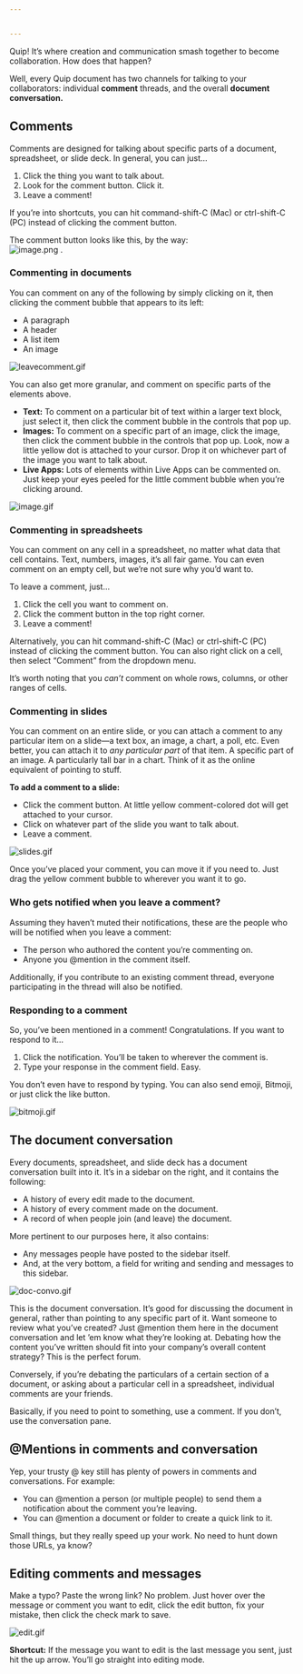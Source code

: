 ```yaml
---


---
```


<p>Quip! It’s where creation and communication smash together to become collaboration. How does that happen?</p>
<p>Well, every Quip document has two channels for talking to your collaborators: individual  <strong>comment</strong>  threads, and the overall  <strong>document conversation.</strong></p>
<h2 id="comments">Comments</h2>
<p>Comments are designed for talking about specific parts of a document, spreadsheet, or slide deck. In general, you can just…</p>
<ol>
<li>Click the thing you want to talk about.</li>
<li>Look for the comment button. Click it.</li>
<li>Leave a comment!</li>
</ol>
<p>If you’re into shortcuts, you can hit command-shift-C (Mac) or ctrl-shift-C (PC) instead of clicking the comment button.</p>
<p>The comment button looks like this, by the way:<br>
<img src="https://www.quipsupport.com/hc/article_attachments/360017545732/blobid0.png" alt="image.png">  .</p>
<h3 id="commenting-in-documents">Commenting in documents</h3>
<p>You can comment on any of the following by simply clicking on it, then clicking the comment bubble that appears to its left:</p>
<ul>
<li>A paragraph</li>
<li>A header</li>
<li>A list item</li>
<li>An image</li>
</ul>
<p><img src="https://www.quipsupport.com/hc/article_attachments/360017545892/leavecomment.gif" alt="leavecomment.gif"></p>
<p>You can also get more granular, and comment on specific parts of the elements above.</p>
<ul>
<li><strong>Text:</strong>  To comment on a particular bit of text within a larger text block, just select it, then click the comment bubble in the controls that pop up.</li>
<li><strong>Images:</strong>  To comment on a specific part of an image, click the image, then click the comment bubble in the controls that pop up. Look, now a little yellow dot is attached to your cursor. Drop it on whichever part of the image you want to talk about.</li>
<li><strong>Live Apps:</strong>  Lots of elements within Live Apps can be commented on. Just keep your eyes peeled for the little comment bubble when you’re clicking around.</li>
</ul>
<p><img src="https://www.quipsupport.com/hc/article_attachments/360017430091/image.gif" alt="image.gif"></p>
<h3 id="commenting-in-spreadsheets">Commenting in spreadsheets</h3>
<p>You can comment on any cell in a spreadsheet, no matter what data that cell contains. Text, numbers, images, it’s all fair game. You can even comment on an empty cell, but we’re not sure why you’d want to.</p>
<p>To leave a comment, just…</p>
<ol>
<li>Click the cell you want to comment on.</li>
<li>Click the comment button in the top right corner.</li>
<li>Leave a comment!</li>
</ol>
<p>Alternatively, you can hit command-shift-C (Mac) or ctrl-shift-C (PC) instead of clicking the comment button. You can also right click on a cell, then select “Comment” from the dropdown menu.</p>
<p>It’s worth noting that you  <em>can’t</em>  comment on whole rows, columns, or other ranges of cells.</p>
<h3 id="commenting-in-slides">Commenting in slides</h3>
<p>You can comment on an entire slide, or you can attach a comment to any particular item on a slide—a text box, an image, a chart, a poll, etc. Even better, you can attach it to  <em>any particular part</em>  of that item. A specific part of an image. A particularly tall bar in a chart. Think of it as the online equivalent of pointing to stuff.</p>
<p><strong>To add a comment to a slide:</strong></p>
<ul>
<li>Click the comment button. At little yellow comment-colored dot will get attached to your cursor.</li>
<li>Click on whatever part of the slide you want to talk about.</li>
<li>Leave a comment.</li>
</ul>
<p><img src="https://www.quipsupport.com/hc/article_attachments/360017430071/slides.gif" alt="slides.gif"></p>
<p>Once you’ve placed your comment, you can move it if you need to. Just drag the yellow comment bubble to wherever you want it to go.</p>
<h3 id="who-gets-notified-when-you-leave-a-comment">Who gets notified when you leave a comment?</h3>
<p>Assuming they haven’t muted their notifications, these are the people who will be notified when you leave a comment:</p>
<ul>
<li>The person who authored the content you’re commenting on.</li>
<li>Anyone you @mention in the comment itself.</li>
</ul>
<p>Additionally, if you contribute to an existing comment thread, everyone participating in the thread will also be notified.</p>
<h3 id="responding-to-a-comment">Responding to a comment</h3>
<p>So, you’ve been mentioned in a comment! Congratulations. If you want to respond to it…</p>
<ol>
<li>Click the notification. You’ll be taken to wherever the comment is.</li>
<li>Type your response in the comment field. Easy.</li>
</ol>
<p>You don’t even have to respond by typing. You can also send emoji, Bitmoji, or just click the like button.</p>
<p><img src="https://www.quipsupport.com/hc/article_attachments/360017430051/bitmoji.gif" alt="bitmoji.gif"></p>
<h2 id="the-document-conversation">The document conversation</h2>
<p>Every documents, spreadsheet, and slide deck has a document conversation built into it. It’s in a sidebar on the right, and it contains the following:</p>
<ul>
<li>A history of every edit made to the document.</li>
<li>A history of every comment made on the document.</li>
<li>A record of when people join (and leave) the document.</li>
</ul>
<p>More pertinent to our purposes here, it also contains:</p>
<ul>
<li>Any messages people have posted to the sidebar itself.</li>
<li>And, at the very bottom, a field for writing and sending and messages to this sidebar.</li>
</ul>
<p><img src="https://www.quipsupport.com/hc/article_attachments/360017545872/doc-convo.gif" alt="doc-convo.gif"></p>
<p>This is the document conversation. It’s good for discussing the document in general, rather than pointing to any specific part of it. Want someone to review what you’ve created? Just @mention them here in the document conversation and let ’em know what they’re looking at. Debating how the content you’ve written should fit into your company’s overall content strategy? This is the perfect forum.</p>
<p>Conversely, if you’re debating the particulars of a certain section of a document, or asking about a particular cell in a spreadsheet, individual comments are your friends.</p>
<p>Basically, if you need to point to something, use a comment. If you don’t, use the conversation pane.</p>
<h2 id="mentions-in-comments-and-conversation">@Mentions in comments and conversation</h2>
<p>Yep, your trusty @ key still has plenty of powers in comments and conversations. For example:</p>
<ul>
<li>You can @mention a person (or multiple people) to send them a notification about the comment you’re leaving.</li>
<li>You can @mention a document or folder to create a quick link to it.</li>
</ul>
<p>Small things, but they really speed up your work. No need to hunt down those URLs, ya know?</p>
<h2 id="editing-comments-and-messages">Editing comments and messages</h2>
<p>Make a typo? Paste the wrong link? No problem. Just hover over the message or comment you want to edit, click the edit button, fix your mistake, then click the check mark to save.</p>
<p><img src="https://www.quipsupport.com/hc/article_attachments/360019869551/edit.gif" alt="edit.gif"></p>
<p><strong>Shortcut:</strong>  If the message you want to edit is the last message you sent, just hit the up arrow. You’ll go straight into editing mode.</p>

